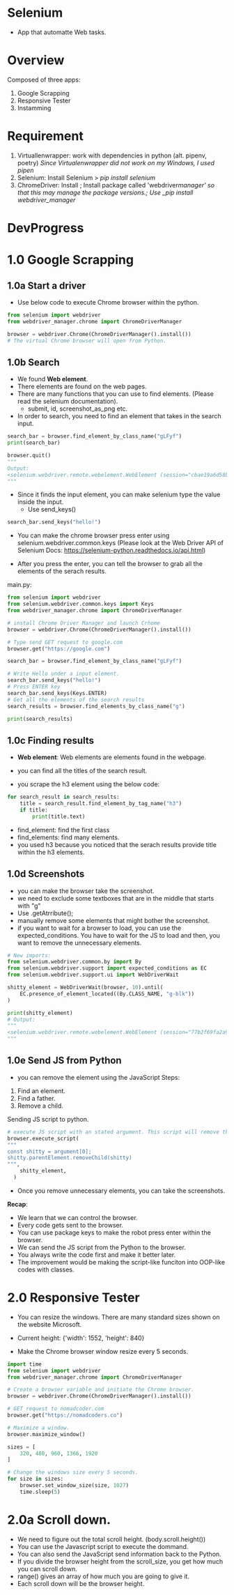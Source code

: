 # Selenium

-  App that automatte Web tasks.

# Overview

Composed of three apps:

1. Google Scrapping
2. Responsive Tester
3. Instamming

# Requirement

1. Virtuallenwrapper: work with dependencies in python (alt. pipenv, poetry)
   _Since Virtualenwrapper did not work on my Windows, I used pipen_
2. Selenium: Install Selenium > _pip install selenium_
3. ChromeDriver: Install ; Install package called 'webdriver*manager' so that this may manage the package versions.; Use \_pip install webdriver_manager*

# DevProgress

# 1.0 Google Scrapping

## 1.0a Start a driver

-  Use below code to execute Chrome browser within the python.

```python
from selenium import webdriver
from webdriver_manager.chrome import ChromeDriverManager

browser = webdriver.Chrome(ChromeDriverManager().install())
# The virtual Chrome browser will open from Python.
```

## 1.0b Search

-  We found **Web element**.
-  There elements are found on the web pages.
-  There are many functions that you can use to find elements. (Please read the selenium documentation).
   -  submit, id, screenshot_as_png etc.
-  In order to search, you need to find an element that takes in the search input.

```python
search_bar = browser.find_element_by_class_name("gLFyf")
print(search_bar)

browser.quit()
"""
Output:
<selenium.webdriver.remote.webelement.WebElement (session="cbae19a6d58bb6ab1c385fc1a7b579eb", element="852f99fe-2005-4679-8c2e-2ea86011743c")>
"""
```

-  Since it finds the input element, you can make selenium type the value inside the input.
   -  Use send_keys()

```python
search_bar.send_keys("hello!")
```

-  You can make the chrome browser press enter using selenium.webdriver.common.keys (Please look at the Web Driver API of Selenium Docs: https://selenium-python.readthedocs.io/api.html)

-  After you press the enter, you can tell the browser to grab all the elements of the serach results.

main.py:

```python
from selenium import webdriver
from selenium.webdriver.common.keys import Keys
from webdriver_manager.chrome import ChromeDriverManager

# install Chrome Driver Manager and launch Crhome
browser = webdriver.Chrome(ChromeDriverManager().install())

# Type send GET request to google.com
browser.get("https://google.com")

search_bar = browser.find_element_by_class_name("gLFyf")

# Write Hello under a input element.
search_bar.send_keys("hello!")
# Press ENTER key
search_bar.send_keys(Keys.ENTER)
# Get all the elements of the search results
search_results = browser.find_elements_by_class_name("g")

print(search_results)

```

## 1.0c Finding results

-  **Web element**: Web elements are elements found in the webpage.

-  you can find all the titles of the search result.
-  you scrape the h3 element using the below code:

```python
for search_result in search_results:
    title = search_result.find_element_by_tag_name("h3")
    if title:
        print(title.text)
```

-  find_element: find the first class
-  find_elements: find many elements.
-  you used h3 because you noticed that the serach results provide title within the h3 elements.

## 1.0d Screenshots

-  you can make the browser take the screenshot.
-  we need to exclude some textboxes that are in the middle that starts with "g"
-  Use .getAtrribute();
-  manually remove some elements that might bother the screenshot.
-  if you want to wait for a browser to load, you can use the expected_conditions. You have to wait for the JS to load and then, you want to remove the unnecessary elements.

```python
# New imports:
from selenium.webdriver.common.by import By
from selenium.webdriver.support import expected_conditions as EC
from selenium.webdriver.support.ui import WebDriverWait

shitty_element = WebDriverWait(browser, 10).until(
    EC.presence_of_element_located((By.CLASS_NAME, "g-blk"))
)

print(shitty_element)
# Output:
"""
<selenium.webdriver.remote.webelement.WebElement (session="77b2f69fa2a93ecdaf9ed9a87af33616", element="30812992-267c-4fa5-a45a-eb101dd48b14")>
"""
```

## 1.0e Send JS from Python

-  you can remove the element using the JavaScript
   Steps:

1. Find an element.
2. Find a father.
3. Remove a child.

Sending JS script to python.

```python
# execute JS script with an stated argument. This script will remove the unnecessary elements.
browser.execute_script(
"""
const shitty = argument[0];
shitty.parentElement.removeChild(shitty)
""",
    shitty_element,
  )
```

-  Once you remove unnecessary elements, you can take the screenshots.

**Recap**:

-  We learn that we can control the browser.
-  Every code gets sent to the browser.
-  You can use package keys to make the robot press enter within the browser.
-  We can send the JS script from the Python to the browser.
-  You always write the code first and make it better later.
-  The improvement would be making the script-like funciton into OOP-like codes with classes.

# 2.0 Responsive Tester

-  You can resize the windows. There are many standard sizes shown on the website Microsoft.

-  Current height:
   {'width': 1552, 'height': 840}

-  Make the Chrome browser window resize every 5 seconds.

```python
import time
from selenium import webdriver
from webdriver_manager.chrome import ChromeDriverManager

# Create a browser variable and initiate the Chrome browser.
browser = webdriver.Chrome(ChromeDriverManager().install())

# GET request to nomadcoder.com
browser.get("https://nomadcoders.co")

# Maximize a window.
browser.maximize_window()

sizes = [
    320, 480, 960, 1366, 1920
]

# Change the windows size every 5 seconds.
for size in sizes:
    browser.set_window_size(size, 1027)
    time.sleep(5)

```

# 2.0a Scroll down.

- We need to figure out the total scroll height. (body.scroll.height())
- You can use the Javascript script to execute the dommand. 
- You can also send the JavaScript send information back to the Python. 
- If you divide the browser height from the scroll_size, you get how much you can scroll down. 
- range() gives an array of how much you are going to give it. 
- Each scroll down will be the browser height. 